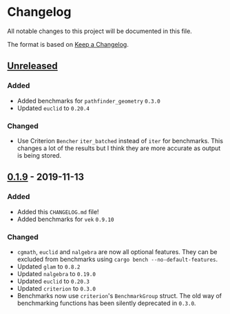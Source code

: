 # Changelog
All notable changes to this project will be documented in this file.

The format is based on [Keep a Changelog].

## [Unreleased]
### Added
* Added benchmarks for `pathfinder_geometry` `0.3.0`
* Updated `euclid` to `0.20.4`

### Changed
* Use Criterion `Bencher` `iter_batched` instead of `iter` for benchmarks. This
  changes a lot of the results but I think they are more accurate as output is
  being stored.

## [0.1.9] - 2019-11-13
### Added
* Added this `CHANGELOG.md` file!
* Added benchmarks for `vek` `0.9.10`

### Changed
* `cgmath`, `euclid` and `nalgebra` are now all optional features. They can be
  excluded from benchmarks using `cargo bench --no-default-features`.
* Updated `glam` to `0.8.2`
* Updated `nalgebra` to `0.19.0`
* Updated `euclid` to `0.20.3`
* Updated `criterion` to `0.3.0`
* Benchmarks now use `criterion`'s `BenchmarkGroup` struct. The old way of
  benchmarking functions has been silently deprecated in `0.3.0`.

[Keep a Changelog]: https://keepachangelog.com/
[Unreleased]: https://github.com/bitshifter/mathbench-rs/compare/0.1.9...HEAD
[0.1.9]: https://github.com/bitshifter/mathbench-rs/compare/0.1.8...0.1.9
